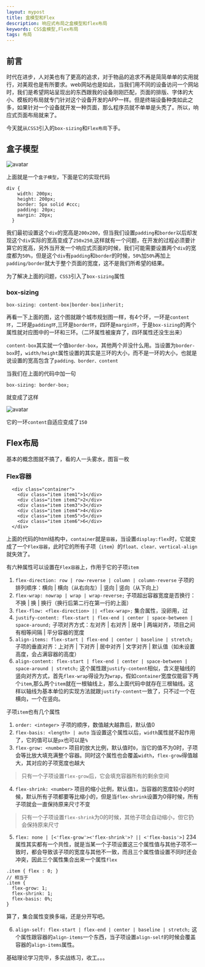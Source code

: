 ```yaml
---
layout: mypost
title: 盒模型和Flex
description: 响应式布局之盒模型和flex布局
keywords: CSS盒模型,Flex布局
tags: 布局
---
```


## 前言

时代在进步，人对美也有了更高的追求，对于物品的追求不再是简简单单的实用就行，对美观也是有所要求。web网站也是如此，当我们用不同的设备访问一个网站时，我们是希望网站呈现出的东西跟我的设备刚刚匹配，页面的排版、字体的大小、模板的布局就专门针对这个设备开发的APP一样。但是终端设备种类如此之多，如果针对一个设备就开发一种页面，那么程序员就不单单是头秃了。所以，响应式页面布局就来了。
           
今天就从`CSS3`引入的`box-sizing`和`Flex布局`下手。

## 盒子模型

![avatar](flex-01.jpg)

上面就是一个`盒子模型`，下面是它的实现代码

```
div {
    width: 200px;
    height: 200px;
    border: 5px solid #ccc;
    padding: 20px;
    margin: 20px;
  }
```

我们最初设置这个`div`的宽高是`200x200`，但当我们设置`padding`和`border`以后却发现这个`div`实际的宽高变成了`250x250`,这样就有一个问题，在开发的过程必须要计算它的宽高，另外当开发一个响应式页面的时候，我们可能需要设置两个`div`的宽度都为`50%`，但是这个`div`有`padding`和`border`的时候，`50%`加`50%`再加上`padding/border`就大于整个页面的宽度，这不是我们所希望的结果。

为了解决上面的问题，`CSS3`引入了`box-sizing`属性

### box-sizing

```
box-sizing: content-box|border-box|inherit;
```

再看一下上面的图，这个图就跟个城市规划图一样，有4个环，一环是`content环`，二环是`padding环`,三环是`border环`，四环是`margin环`，于是`box-sizing`的两个属性就对应图中的一环和三环。（二环属性被废弃了，四环属性还没生出来）

`content-box`其实就一个值`border-box`，其他两个并没什么用。当设置为`border-box`时，`width/height`属性设置的其实是三环的大小，而不是一环的大小，也就是说设置的宽高包含了`padding、border、content`

当我们在上面的代码中加一句

```
box-sizing: border-box;
```

就变成了这样

![avatar](flex-02.jpg)

它的一环`content`自适应变成了`150`

## Flex布局

基本的概念图就不搞了，看的人一头雾水，图盲一枚

### Flex容器

```
  <div class="container">
    <div class="item item1">1</div>
    <div class="item item2">2</div>
    <div class="item item3">3</div>
    <div class="item item4">4</div>
    <div class="item item5">5</div>
    <div class="item item6">6</div>
  </div>
```

上面的代码的html结构中，`container`就是`容器`，当设置`display:flex`时，它就变成了一个`Flex容器`，此时它的所有子项（`item`）的`float、clear、vertical-align`就失效了。

有六种属性可以设置在`Flex容器`上，作用于它的子项`item`

1. `flex-direction: row | row-reverse | column | column-reverse`
子项的排列顺序：横向 | 横向（从右向左）| 竖向 | 竖向（从下向上）
2. `flex-wrap: nowrap | wrap | wrap-reverse;`
子项超出容器宽度是否换行：不换 | 换 | 换行（换行后第二行在第一行的上面）
3. `flex-flow: <flex-direction> || <flex-wrap>;`
集合属性，没卵用，过
4. `justify-content: flex-start | flex-end | center | space-between | space-around;`
子项对齐方式：左对齐 | 右对齐 | 居中 | 两端对齐，项目之间有相等间隔 | 平分容器的宽度
5. `align-items: flex-start | flex-end | center | baseline | stretch;`
子项的垂直对齐：上对齐 | 下对齐 | 居中对齐 | 文字对齐 | 默认值（如未设置高度，会占满容器的高度）
6. `align-content: flex-start | flex-end | center | space-between | space-around | stretch;`
这个属性跟`justify-content`相似，含义是轴线的竖向对齐方式，首先`flex-wrap`得设为为`wrap`，假如`container`宽度仅能容下两个`item`,那么两个`item`就在一根轴线上，那么上面代码中就存在三根轴线。这样以轴线为基本单位的实现方法就跟`justify-content`一致了，只不过一个在横向，一个在竖向。

子项`item`也有几个属性

1. `order: <integer>`
子项的顺序，数值越大越靠后，默认值0
2. `flex-basis: <length> | auto`
当设置这个属性以后，`width`属性就不起作用了，它的值可以是`px`也可以是`%`
3. `flex-grow: <number>`
项目的放大比例，默认值时`0`，当它的值不为0时，子项会等比放大填充满整个容器。同时这个属性也会覆盖`width`，`flex-grow`得值越大，其对应的子项宽度也越大

> 只有一个子项设置`flex-grow`后，它会填充容器所有的剩余空间

4. `flex-shrink: <number>`
项目的缩小比例，默认值`1`，当容器的宽度较小的时候，默认所有子项都要等比缩小的，但是当`flex-shrink`设置为0得时候，所有子项就会一直保持原来尺寸不变

> 只有一个子项设置`flex-shrink`为0的时候，其他子项会自动缩小，但它扔会保持原来尺寸

5. `flex: none | [<'flex-grow'><'flex-shrink'>? || <'flex-basis'>]`
234属性其实都有一个共性，就是当某一个子项设置这三个属性值与其他子项不一致时，都会导致该子项的宽度与其他不一致，而且三个属性值设置不同时还会冲突，因此三个属性集合出来一个属性`flex`

```
.item { flex : 0; }
// 相当于
.item {
  flex-grow: 1;
  flex-shrink: 1;
  flex-basis: 0%;
}
```
算了，集合属性变换多端，还是分开写吧。

6. `align-self: flex-start | flex-end | center | baseline | stretch;`
这个属性跟容器的`align-items`一个东西，当子项设置`align-self`的时候会覆盖容器的`align-items`属性。

基础理论学习完毕，多实战练习，收工。。。
